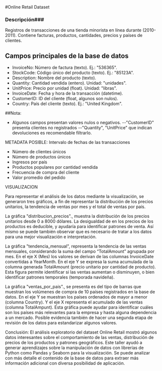 #Online Retail Dataset

### Descripción###

Registros de transacciones de una tienda minorista en línea durante (2010-2011). Contiene facturas, productos, cantidades, precios y países de clientes.

## Campos principales de la base de datos

- InvoiceNo: Número de factura (texto). Ej.: "536365".
- StockCode: Código único del producto (texto). Ej.: "85123A".
- Description: Nombre del producto (texto).
- Quantity: Cantidad vendida (entero). Unidad: "unidades".
- UnitPrice: Precio por unidad (float). Unidad: "libras".
- InvoiceDate: Fecha y hora de la transacción (datetime).
- CustomerID: ID del cliente (float, algunos son nulos).
- Country: País del cliente (texto). Ej.: "United Kingdom".

##Nota: 
- Algunos campos presentan valores nulos o negativos. 
--"CustomerID" presenta clientes no registrados
--"Quantity", "UnitPrice" que indican devoluciones es recomendable filtrarlo.

METADATA POSIBLE: 
Intervalo de fechas de las transacciones
-	Número de clientes únicos 
-	Número de productos únicos
-	Ingresos por país
-	 Productos populares por cantidad vendida
-	 Frecuencia de compra del cliente 
-	Valor promedio del pedido

VISUALIZACION

Para representar el análisis de los datos mediante la visualización, se generaron tres gráficos, a fin de representar la distribución de los precios unitarios, la tendencia de ventas por mes y el total de ventas por país.

La gráfica "distribucion_precios"., muestra la distribución de los precios unitarios desde 0 a 8000 dólares.  La desigualdad de en los precios de los productos es deducible, y ayudaría para identificar patrones de venta. Así mismo se puede también observar que es necesario de tratar a los datos para una mejor visualización e interpretación.

La gráfica "tendencia_mensual", representa la tendencia de las ventas mensuales, considerando la suma del campo “TotalAmount” agrupada por mes. En el eje X (Mes) los valores se derivan de las columnas InvoiceDate convertidas a YearMonth. En el eje Y se expresa la suma acumulada de la columna generada TotalAmount (precio unitario por cantidad de producto). Esta figura permite identificar si las ventas aumentan o disminuyen, o bien identificar patrones temporales (temporada navideña).  
 
La gráfica "ventas_por_pais"., se presenta es del tipo  de barras que muestran los volúmenes de compra de 10 países registrados en la base de datos. En el eje Y se muestran los países ordenados de mayor a menor (columna Country). Y el eje X representa el acumulado de las ventas (columna TotalAmpunt). Esta gráfica puede ayudar para identificar cuáles son los países más relevantes para la empresa y hasta alguna dependencia a un mercado. Posible evidencia también de hacer una segunda etapa de revisión de los datos para estandarizar algunos valores.

Conclusión: El análisis exploratorio del dataset Online Retail mostró algunos datos interesantes sobre el comportamiento de las ventas, distribución de precios de los productos y patrones geográficos. Este taller ayudó a generar aprendizajes sobre la manipulación de datos con librerías de Python como Pandas y Seaborn para la visualización. Se puede analizar con más detalle el contenido de la base de datos para extraer más información adicional con diversa posibilidad de aplicación.
